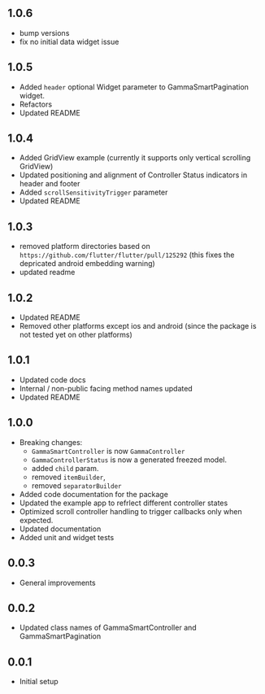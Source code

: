 ## 1.0.6
* bump versions
* fix no initial data widget issue
 
## 1.0.5
* Added `header` optional Widget parameter to GammaSmartPagination widget.
* Refactors
* Updated README

## 1.0.4
* Added GridView example (currently it supports only vertical scrolling GridView)
* Updated positioning and alignment of Controller Status indicators in header and footer
* Added `scrollSensitivityTrigger` parameter
* Updated README

## 1.0.3
* removed platform directories based on `https://github.com/flutter/flutter/pull/125292` (this fixes the depricated android embedding warning)
* updated readme

## 1.0.2
* Updated README
* Removed other platforms except ios and android (since the package is not tested yet on other platforms)

## 1.0.1
* Updated code docs
* Internal / non-public facing method names updated
* Updated README

## 1.0.0
* Breaking changes:
  - `GammaSmartController` is now `GammaController`
  - `GammaControllerStatus` is now a generated freezed model.
  - added `child` param.
  - removed `itemBuilder`, 
  - removed `separatorBuilder`
* Added code documentation for the package
* Updated the example app to refrlect different controller states
* Optimized scroll controller handling to trigger callbacks only when expected.
* Updated documentation
* Added unit and widget tests

## 0.0.3
* General improvements

## 0.0.2
* Updated class names of GammaSmartController and GammaSmartPagination

## 0.0.1
* Initial setup

